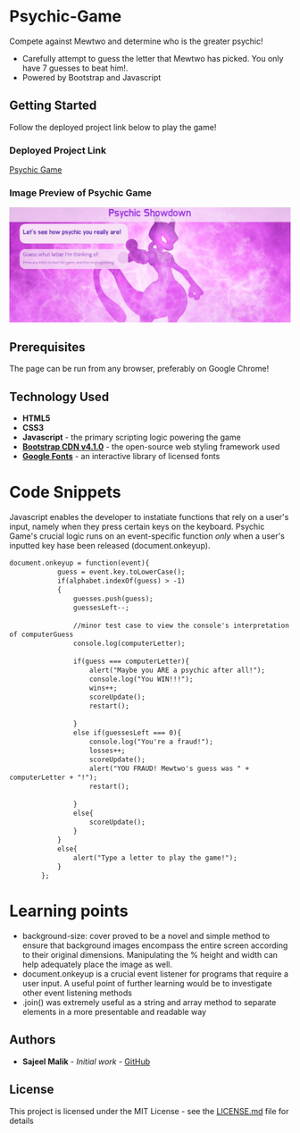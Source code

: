 # Psychic-Game

Compete against Mewtwo and determine who is the greater psychic!

* Carefully attempt to guess the letter that Mewtwo has picked. You only have 7 guesses to beat him!.
* Powered by Bootstrap and Javascript

## Getting Started

Follow the deployed project link below to play the game!

### Deployed Project Link
<!-- make a link to the deployed site -->
 
[Psychic Game](https://sajeelmalik.github.io/Psychic-Game/)


### Image Preview of Psychic Game
<!-- take a picture of the image and add it into the readme  -->
![Psychic Game Preview](assets/images/preview.jpg "Mewtwo's Challenge - The Psychic Showdown")

## Prerequisites

The page can be run from any browser, preferably on Google Chrome!


## Technology Used

* **HTML5**
* **CSS3** 
* **Javascript** - the primary scripting logic powering the game
* [**Bootstrap CDN v4.1.0**](https://getbootstrap.com/docs/4.1/getting-started/introduction/) - the open-source web styling framework used
* [**Google Fonts**](https://fonts.google.com/) - an interactive library of licensed fonts 

# Code Snippets
<!-- put snippets of code inside ``` ``` so it will look like code -->
<!-- if you want to put blockquotes use a > -->

Javascript enables the developer to instatiate functions that rely on a user's input, namely when they press certain keys on the keyboard. Psychic Game's crucial logic runs on an event-specific function *only* when a user's inputted key hase been released (document.onkeyup).
```
document.onkeyup = function(event){
            guess = event.key.toLowerCase();
            if(alphabet.indexOf(guess) > -1)
            {
                guesses.push(guess);  
                guessesLeft--;

                //minor test case to view the console's interpretation of computerGuess
                console.log(computerLetter);

                if(guess === computerLetter){
                    alert("Maybe you ARE a psychic after all!");
                    console.log("You WIN!!!");
                    wins++;
                    scoreUpdate();
                    restart();

                }
                else if(guessesLeft === 0){
                    console.log("You're a fraud!");
                    losses++;
                    scoreUpdate();
                    alert("YOU FRAUD! Mewtwo's guess was " + computerLetter + "!");
                    restart();
                    
                }
                else{
                    scoreUpdate();
                }
            }
            else{
                alert("Type a letter to play the game!");
            }
        };

```

# Learning points
<!-- Learning points where you would write what you thought was helpful -->
* background-size: cover proved to be a novel and simple method to ensure that background images encompass the entire screen according to their original dimensions. Manipulating the % height and width can help adequately place the image as well.
* document.onkeyup is a crucial event listener for programs that require a user input. A useful point of further learning would be to investigate other event listening methods
* .join() was  extremely useful as a string and array method to separate elements in a more presentable and readable way



## Authors

* **Sajeel Malik** - *Initial work* - [GitHub](https://github.com/sajeelmalik)

## License

This project is licensed under the MIT License - see the [LICENSE.md](LICENSE.md) file for details
